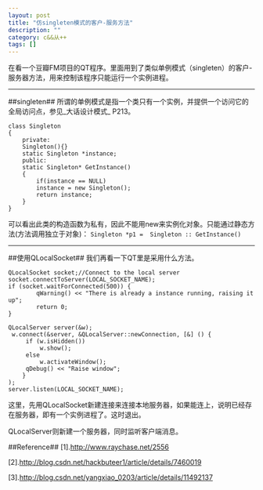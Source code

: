 ```yaml
---
layout: post
title: "仿singleten模式的客户-服务方法"
description: ""
category: c&&从++
tags: []
---
```


在看一个豆瓣FM项目的QT程序。里面用到了类似单例模式（singleten）的客户-服务器方法，用来控制该程序只能运行一个实例进程。

------------------------------------------------
##singleten##
所谓的单例模式是指一个类只有一个实例，并提供一个访问它的全局访问点，参见_大话设计模式_ P213。

```
class Singleton
{
    private:
    Singleton(){}
    static Singleton *instance;
    public:
    static Singleton* GetInstance()
    {
        if(instance == NULL)
        instance = new Singleton();
        return instance;
    }
}
```

可以看出此类的构造函数为私有，因此不能用new来实例化对象。只能通过静态方法(方法调用独立于对象)：
` Singleton *p1 =  Singleton :: GetInstance() `

------------------------------------------------
##使用QLocalSocket##
我们再看一下QT里是采用什么方法。

```
QLocalSocket socket;//Connect to the local server
socket.connectToServer(LOCAL_SOCKET_NAME);
if (socket.waitForConnected(500)) {
        qWarning() << "There is already a instance running, raising it up";
        return 0;
}

QLocalServer server(&w);
 w.connect(&server, &QLocalServer::newConnection, [&] () {
     if (w.isHidden())
         w.show();
     else
         w.activateWindow();
     qDebug() << "Raise window";
    }
);
server.listen(LOCAL_SOCKET_NAME);

```

这里，先用QLocalSocket新建连接来连接本地服务器，如果能连上，说明已经存在服务器，即有一个实例进程了。这时退出。

QLocalServer则新建一个服务器，同时监听客户端消息。

##Reference##
[1].http://www.raychase.net/2556

[2].http://blog.csdn.net/hackbuteer1/article/details/7460019

[3].http://blog.csdn.net/yangxiao_0203/article/details/11492137
